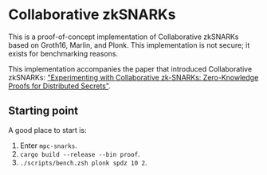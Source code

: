 # Collaborative zkSNARKs

This is a proof-of-concept implementation of Collaborative zkSNARKs based
on Groth16, Marlin, and Plonk.
This implementation is not secure; it exists for benchmarking reasons.

This implementation accompanies the paper that introduced Collaborative zkSNARKs:
["Experimenting with Collaborative zk-SNARKs: Zero-Knowledge Proofs for
Distributed Secrets"][paper].

## Starting point

A good place to start is:

1. Enter `mpc-snarks`.
2. `cargo build --release --bin proof`.
3. `./scripts/bench.zsh plonk spdz 10 2`.

[paper]: https://www.usenix.org/conference/usenixsecurity22/presentation/ozdemir
